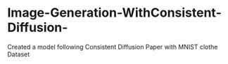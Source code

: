 # Image-Generation-WithConsistent-Diffusion-
Created a model following Consistent Diffusion Paper with MNIST clothe Dataset
